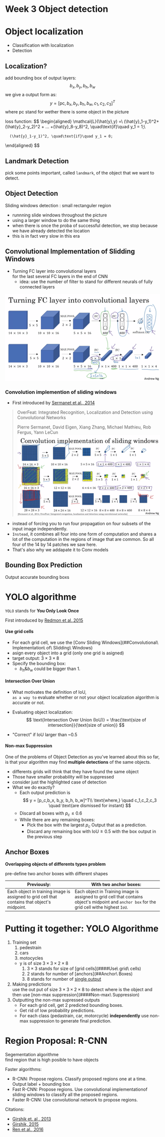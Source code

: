 Week 3 Object detection
===

# Object localization

- Classification with localization
- Detection

## Localization?
add bounding box of output layers:
  $$
  b_x, b_y, b_h, b_w
  $$
we give a output form as:
$$
y = [\text{pc},b_x, b_y, b_h, b_w,c_1,c_2,c_3]^T
$$
where pc stand for wether there is some object in the picture  

loss function:
  $$
\begin{aligned}
            \mathcal{L}(\hat{y},y) =\\
      (\hat{y}_1-y_1)^2+(\hat{y}_2-y_2)^2 + ... +(\hat{y}_8-y_8)^2, \quad\text{if}\quad y_1 = 1;\\

      (\hat{y}_1-y_1)^2, \quad\text{if}\quad y_1 = 0;
\end{aligned}
  $$

## Landmark Detection
pick some points important, called `landmark`,  of the object that we want to detect.

## Object Detection
Sliding windows detection : small rectanguler region

- runnning slide windows throughout the picture
- using a larger window to do the same thing
- when there is once the proba of successful detection, we stop because we have already detected the location
- this is in fact very slow in this era

## Convolutional Implementation of Slidding Windows
- Turning FC layer into convolutional layers  
  for the last several FC layers in the end of CNN
  - idea: use the number of filter to stand for different neurals of fully connected layers
  
![](fc2conv.png)

### Convolution implemention of sliding windows
  - First introduced by [Sermanet et al., 2014](https://arxiv.org/abs/1312.6229)
> OverFeat: Integrated Recognition, Localization and Detection using Convolutional Networks
> >
>Pierre Sermanet, David Eigen, Xiang Zhang, Michael Mathieu, Rob Fergus, Yann LeCun
![](slidingwindows.png)
- instead of forcing you to run four propagation on four subsets of the input image independently.  
- `Instead`, it combines all four into one form of computation and shares a lot of the computation in the regions of image that are common. So all four of the 14 by 14 patches we saw here. 
- That's also why we addapate it to Conv models

## Bounding Box Prediction
Output accurate bounding boxs

YOLO algorithme  
===

`YOLO` stands for **You Only Look Once** 

First introduced by [Redmon et al.,2015](https://arxiv.org/abs/1506.02640)

#### Use grid cells
- For each grid cell, we use the 
  [Conv Sliding Windows](##Convolutional\ Implementation\ of\ Slidding\ Windows)
- asign every object into a grid (only one grid is asigned)
- target output: $3\times3\times8$
- Specify the bounding box:
  - $b_h \& b_w$ could be bigger than 1. 
#### Intersection Over Union
- What motivates the definition of IoU,  
  `as a way to` evaluate whether or not your object localization algorithm is accurate or not.

- Evaluating object localization:
$$
\text{Intersection Over Union (IoU)} = \frac{\text{size of intersection}}{\text{size of union}} 
$$

- "Correct" if IoU larger than ~0.5

#### Non-max Suppression
One of the problems of Object Detection as you've learned about this so far, is that your algorithm may find **multiple detections** of the same objects.

- differents grids will think that they have found the same object
- Those have smaller probability will be suppressed
- consider just the highlighted case of detection
- What we do exactly?
  - Each output prediction is 
  $$
  y = [p_c,b_x, b_y, b_h, b_w]^T\\
  \text{where,} \quad c_1,c_2,c_3 \quad \text{are dismissed for instant}
  $$
  - Discard all boxes with $p_c \leq 0.6$
  - While there are any remaining boxes:
    - Pick the box with the largest $p_c$ Output that as a prediction.
    -  Discard any remaining box with $\text{IoU} \geq 0.5$ with the box output in the previous step
  
## Anchor Boxes
**Overlapping objects of differents types problem**

pre-define two anchor boxes with different shapes

Previously: | With two anchor boxes:
---|---
Each object in training image is assigned to grid cell that contains that object's midpoint.|Each object in Training image is assigned to grid cell that contains object's midpoint and `anchor box` for the grid cell withe highest `IoU`.

# Putting it together: YOLO Algorithme
1. Training set
   1. pedestrain
   2. cars
   3. motocycles
   - y is of size  $3\times3\times2\times8$
       1. $3\times3$ stands for size of [grid cells](####Use\ grid\ cells)
       2. $2$ stands for number of [anchors](##Anchor\ Boxes)
       3. $8$ stands for number of [single output](##Localization?)
2. Making predictions  
   use the out put of size $3\times3\times2\times8$ to detect where is the object and then use [non-max suppression](####Non-max\ Suppression)
3. Outputting the non-max supressed outputs
   - For each grid cell, get 2 predicted bounding boxes.
   - Get rid of low probability predictions.
   - For each class (pedastrain, car, motorcycle) **independently** use non-max suppression to generate final prediction.

# Region Proposal: R-CNN 
Segementation algorithme  
find region that is high posible to have objects

Faster algorithms:
- R-CNN: Propose regions. Classify proposed regions one at a time. Output label + bounding box
- Fast R-CNN: Propose regions. Use convolutional implementationof sliding windows to classify all the proposed regions.
- Faster R-CNN: Use convolutional network to propose regions.

Citations:
* [Girshik et. al,. 2013](https://arxiv.org/abs/1311.2524)
* [Girshik, 2015](https://arxiv.org/abs/1504.08083)
* [Ren et al., 2016](https://arxiv.org/abs/1506.01497)